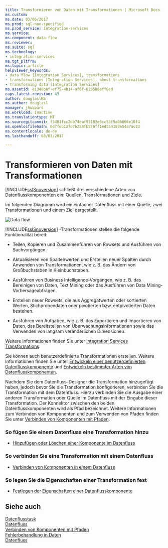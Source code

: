 ```yaml
---
title: Transformieren von Daten mit Transformationen | Microsoft Docs
ms.custom: 
ms.date: 03/06/2017
ms.prod: sql-non-specified
ms.prod_service: integration-services
ms.service: 
ms.component: data-flow
ms.reviewer: 
ms.suite: sql
ms.technology:
- integration-services
ms.tgt_pltfrm: 
ms.topic: article
helpviewer_keywords:
- data flow [Integration Services], transformations
- transformations [Integration Services], about transformations
- transforming data [Integration Services]
ms.assetid: e1340b6f-ef75-4b14-af6f-823586eff0ed
caps.latest.revision: 43
author: douglaslMS
ms.author: douglasl
manager: jhubbard
ms.workload: Inactive
ms.translationtype: MT
ms.sourcegitcommit: f3481fcc2bb74eaf93182e6cc58f5a06666e10f4
ms.openlocfilehash: 0d7feb12fd7b258fb876ff1ed554159e54a7ac33
ms.contentlocale: de-de
ms.lasthandoff: 08/03/2017

---
```

# <a name="transform-data-with-transformations"></a>Transformieren von Daten mit Transformationen
  [!INCLUDE[ssISnoversion](../../../includes/ssisnoversion-md.md)] schließt drei verschiedene Arten von Datenflusskomponenten ein: Quellen, Transformationen und Ziele.  
  
 Im folgenden Diagramm wird ein einfacher Datenfluss mit einer Quelle, zwei Transformationen und einem Ziel dargestellt.  
  
 ![Data flow](../../../integration-services/data-flow/media/mw-dts-08.gif "Data flow")  
  
 [!INCLUDE[ssISnoversion](../../../includes/ssisnoversion-md.md)] -Transformationen stellen die folgende Funktionalität bereit:  
  
-   Teilen, Kopieren und Zusammenführen von Rowsets und Ausführen von Suchvorgängen.  
  
-   Aktualisieren von Spaltenwerten und Erstellen neuer Spalten durch Anwenden von Transformationen, wie z. B. das Ändern von Großbuchstaben in Kleinbuchstaben.  
  
-   Ausführen von Business Intelligence-Vorgängen, wie z. B. das Bereinigen von Daten, Text Mining oder das Ausführen von Data Mining-Vorhersageabfragen.  
  
-   Erstellen neuer Rowsets, die aus Aggregatwerten oder sortierten Werten, Stichprobendaten oder pivotierten bzw. entpivotierten Daten bestehen.  
  
-   Ausführen von Aufgaben, wie z. B. das Exportieren und Importieren von Daten, das Bereitstellen von Überwachungsinformationen sowie das Verwenden von langsam veränderlichen Dimensionen.  
  
 Weitere Informationen finden Sie unter [Integration Services Transformations](../../../integration-services/data-flow/transformations/integration-services-transformations.md).  
  
 Sie können auch benutzerdefinierte Transformationen erstellen. Weitere Informationen finden Sie unter [Entwickeln einer benutzerdefinierten Datenflusskomponente](../../../integration-services/extending-packages-custom-objects/data-flow/developing-a-custom-data-flow-component.md) und [Entwickeln bestimmter Arten von Datenflusskomponenten](../../../integration-services/extending-packages-custom-objects-data-flow-types/developing-specific-types-of-data-flow-components.md).  
  
 Nachdem Sie dem Datenfluss-Designer die Transformation hinzugefügt haben, jedoch bevor Sie die Transformation konfigurieren, verbinden Sie die Transformation mit dem Datenfluss. Hierzu verbinden Sie die Ausgabe einer anderen Transformation oder Quelle im Datenfluss mit der Eingabe dieser Transformation. Der Konnektor zwischen den beiden Datenflusskomponenten wird als Pfad bezeichnet. Weitere Informationen zum Verbinden von Komponenten und zum Verwenden von Pfaden finden Sie unter [Verbinden von Komponenten mit Pfaden](http://msdn.microsoft.com/library/05633e4c-1370-4b05-802b-f36b07dd71c8).  
  
### <a name="to-add-a-transformation-to-a-data-flow"></a>So fügen Sie einem Datenfluss eine Transformation hinzu  
  
-   [Hinzufügen oder Löschen einer Komponente im Datenfluss](../../../integration-services/data-flow/add-or-delete-a-component-in-a-data-flow.md)  
  
### <a name="to-connect-a-transformation-to-a-data-flow"></a>So verbinden Sie eine Transformation mit einem Datenfluss  
  
-   [Verbinden von Komponenten in einem Datenfluss](../../../integration-services/data-flow/connect-components-in-a-data-flow.md)  
  
### <a name="to-set-the-properties-of-a-transformation"></a>So legen Sie die Eigenschaften einer Transformation fest  
  
-   [Festlegen der Eigenschaften einer Datenflusskomponente](../../../integration-services/data-flow/set-the-properties-of-a-data-flow-component.md)  
  
## <a name="see-also"></a>Siehe auch  
 [Datenflusstask](../../../integration-services/control-flow/data-flow-task.md)   
 [Datenfluss](../../../integration-services/data-flow/data-flow.md)   
 [Verbinden von Komponenten mit Pfaden](http://msdn.microsoft.com/library/05633e4c-1370-4b05-802b-f36b07dd71c8)   
 [Fehlerbehandlung in Daten](../../../integration-services/data-flow/error-handling-in-data.md)   
 [Datenfluss](../../../integration-services/data-flow/data-flow.md)  
  
  

